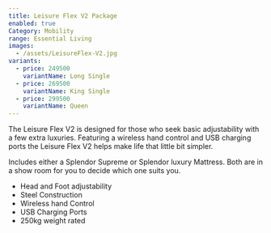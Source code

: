 ```yaml
---
title: Leisure Flex V2 Package
enabled: true
Category: Mobility
range: Essential Living
images:
  - /assets/LeisureFlex-V2.jpg
variants:
  - price: 249500
    variantName: Long Single
  - price: 269500
    variantName: King Single
  - price: 299500
    variantName: Queen
---
```


The Leisure Flex V2 is designed for those who seek basic adjustability with a few extra luxuries. Featuring a wireless hand control and USB charging ports the Leisure Flex V2 helps make life that little bit simpler.

Includes either a Splendor Supreme or Splendor luxury Mattress.
Both are in a show room for you to decide which one suits you.

* Head and Foot adjustability
* Steel Construction
* Wireless hand Control
* USB Charging Ports
* 250kg weight rated